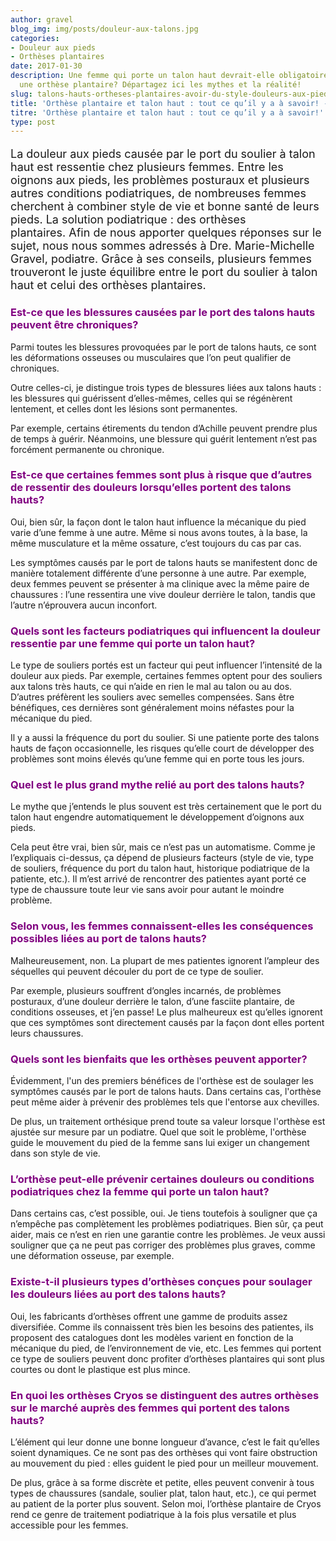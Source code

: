 ```yaml
---
author: gravel
blog_img: img/posts/douleur-aux-talons.jpg
categories:
- Douleur aux pieds
- Orthèses plantaires
date: 2017-01-30
description: Une femme qui porte un talon haut devrait-elle obligatoirement porter
  une orthèse plantaire? Départagez ici les mythes et la réalité!
slug: talons-hauts-ortheses-plantaires-avoir-du-style-douleurs-aux-pieds/
title: 'Orthèse plantaire et talon haut : tout ce qu’il y a à savoir! - Cryos Technologies'
titre: 'Orthèse plantaire et talon haut : tout ce qu’il y a à savoir!'
type: post
---
```


<p style="font-size: 18px;">La douleur aux pieds causée par le port du soulier à talon haut est ressentie chez plusieurs femmes. Entre les oignons aux pieds, les problèmes posturaux et plusieurs autres conditions podiatriques, de nombreuses femmes cherchent à combiner style de vie et bonne santé de leurs pieds. La solution podiatrique : des orthèses plantaires. Afin de nous apporter quelques réponses sur le sujet, nous nous sommes adressés à Dre. Marie-Michelle Gravel, podiatre. Grâce à ses conseils, plusieurs femmes trouveront le juste équilibre entre le port du soulier à talon haut et celui des orthèses plantaires.</p>
<h3 style="color: #800080;">Est-ce que les blessures causées par le port des talons hauts peuvent être chroniques?</h3>
Parmi toutes les blessures provoquées par le port de talons hauts, ce sont les déformations osseuses ou musculaires que l’on peut qualifier de chroniques.

Outre celles-ci, je distingue trois types de blessures liées aux talons hauts : les blessures qui guérissent d’elles-mêmes, celles qui se régénèrent lentement, et celles dont les lésions sont permanentes.

Par exemple, certains étirements du tendon d’Achille peuvent prendre plus de temps à guérir. Néanmoins, une blessure qui guérit lentement n’est pas forcément permanente ou chronique.

<h3 style="color: #800080;">Est-ce que certaines femmes sont plus à risque que d’autres de ressentir des douleurs lorsqu’elles portent des talons hauts?</h3>
Oui, bien sûr, la façon dont le talon haut influence la mécanique du pied varie d’une femme à une autre. Même si nous avons toutes, à la base, la même musculature et la même ossature, c’est toujours du cas par cas.

Les symptômes causés par le port de talons hauts se manifestent donc de manière totalement différente d’une personne à une autre. Par exemple, deux femmes peuvent se présenter à ma clinique avec la même paire de chaussures : l’une ressentira une vive douleur derrière le talon, tandis que l’autre n’éprouvera aucun inconfort.

<h3 style="color: #800080;">Quels sont les facteurs podiatriques qui influencent la douleur ressentie par une femme qui porte un talon haut?</h3>
Le type de souliers portés est un facteur qui peut influencer l’intensité de la douleur aux pieds. Par exemple, certaines femmes optent pour des souliers aux talons très hauts, ce qui n’aide en rien le mal au talon ou au dos. D’autres préfèrent les souliers avec semelles compensées. Sans être bénéfiques, ces dernières sont généralement moins néfastes pour la mécanique du pied.

Il y a aussi la fréquence du port du soulier. Si une patiente porte des talons hauts de façon occasionnelle, les risques qu’elle court de développer des problèmes sont moins élevés qu’une femme qui en porte tous les jours.

<h3 style="color: #800080;">Quel est le plus grand mythe relié au port des talons hauts?</h3>
Le mythe que j’entends le plus souvent est très certainement que le port du talon haut engendre automatiquement le développement d’oignons aux pieds.

Cela peut être vrai, bien sûr, mais ce n’est pas un automatisme. Comme je l’expliquais ci-dessus, ça dépend de plusieurs facteurs (style de vie, type de souliers, fréquence du port du talon haut, historique podiatrique de la patiente, etc.). Il m’est arrivé de rencontrer des patientes ayant porté ce type de chaussure toute leur vie sans avoir pour autant le moindre problème.

<h3 style="color: #800080;">Selon vous, les femmes connaissent-elles les conséquences possibles liées au port de talons hauts?</h3>
Malheureusement, non. La plupart de mes patientes ignorent l’ampleur des séquelles qui peuvent découler du port de ce type de soulier.

Par exemple, plusieurs souffrent d’ongles incarnés, de problèmes posturaux, d’une douleur derrière le talon, d’une fasciite plantaire, de conditions osseuses, et j’en passe! Le plus malheureux est qu’elles ignorent que ces symptômes sont directement causés par la façon dont elles portent leurs chaussures.

<h3 style="color: #800080;">Quels sont les bienfaits que les orthèses peuvent apporter?</h3>
Évidemment, l'un des premiers bénéfices de l'orthèse est de soulager les symptômes causés par le port de talons hauts. Dans certains cas, l'orthèse peut même aider à prévenir des problèmes tels que l'entorse aux chevilles.

De plus, un traitement orthésique prend toute sa valeur lorsque l'orthèse est ajustée sur mesure par un podiatre. Quel que soit le problème, l'orthèse guide le mouvement du pied de la femme sans lui exiger un changement dans son style de vie.

<h3 style="color: #800080;">L’orthèse peut-elle prévenir certaines douleurs ou conditions podiatriques chez la femme qui porte un talon haut?</h3>
Dans certains cas, c’est possible, oui. Je tiens toutefois à souligner que ça n’empêche pas complètement les problèmes podiatriques. Bien sûr, ça peut aider, mais ce n’est en rien une garantie contre les problèmes. Je veux aussi souligner que ça ne peut pas corriger des problèmes plus graves, comme une déformation osseuse, par exemple.

<h3 style="color: #800080;">Existe-t-il plusieurs types d’orthèses conçues pour soulager les douleurs liées au port des talons hauts?</h3>
Oui, les fabricants d’orthèses offrent une gamme de produits assez diversifiée. Comme ils connaissent très bien les besoins des patientes, ils proposent des catalogues dont les modèles varient en fonction de la mécanique du pied, de l’environnement de vie, etc. Les femmes qui portent ce type de souliers peuvent donc profiter d’orthèses plantaires qui sont plus courtes ou dont le plastique est plus mince.

<h3 style="color: #800080;">En quoi les orthèses Cryos se distinguent des autres orthèses sur le marché auprès des femmes qui portent des talons hauts?</h3>
L’élément qui leur donne une bonne longueur d’avance, c’est le fait qu’elles soient dynamiques. Ce ne sont pas des orthèses qui vont faire obstruction au mouvement du pied : elles guident le pied pour un meilleur mouvement.

De plus, grâce à sa forme discrète et petite, elles peuvent convenir à tous types de chaussures (sandale, soulier plat, talon haut, etc.), ce qui permet au patient de la porter plus souvent. Selon moi, l’orthèse plantaire de Cryos rend ce genre de traitement podiatrique à la fois plus versatile et plus accessible pour les femmes.